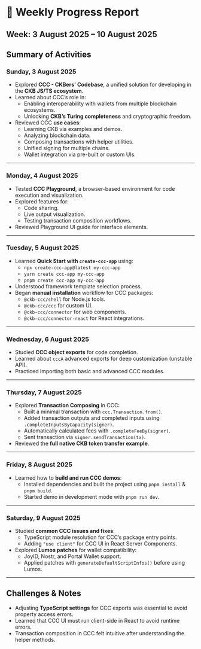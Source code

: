 # 📅 Weekly Progress Report  
**Week:** 3 August 2025 – 10 August 2025  
---

## **Summary of Activities**  

### **Sunday, 3 August 2025**  
- Explored **CCC - CKBers' Codebase**, a unified solution for developing in the **CKB JS/TS ecosystem**.  
- Learned about CCC’s role in:  
  - Enabling interoperability with wallets from multiple blockchain ecosystems.  
  - Unlocking **CKB’s Turing completeness** and cryptographic freedom.  
- Reviewed CCC **use cases**:  
  - Learning CKB via examples and demos.  
  - Analyzing blockchain data.  
  - Composing transactions with helper utilities.  
  - Unified signing for multiple chains.  
  - Wallet integration via pre-built or custom UIs.  

---

### **Monday, 4 August 2025**  
- Tested **CCC Playground**, a browser-based environment for code execution and visualization.  
- Explored features for:  
  - Code sharing.  
  - Live output visualization.  
  - Testing transaction composition workflows.  
- Reviewed Playground UI guide for interface elements.  

---

### **Tuesday, 5 August 2025**  
- Learned **Quick Start with `create-ccc-app`** using:  
  - `npx create-ccc-app@latest my-ccc-app`  
  - `yarn create ccc-app my-ccc-app`  
  - `pnpm create ccc-app my-ccc-app`  
- Understood framework template selection process.  
- Began **manual installation** workflow for CCC packages:  
  - `@ckb-ccc/shell` for Node.js tools.  
  - `@ckb-ccc/ccc` for custom UI.  
  - `@ckb-ccc/connector` for web components.  
  - `@ckb-ccc/connector-react` for React integrations.  

---

### **Wednesday, 6 August 2025**  
- Studied **CCC object exports** for code completion.  
- Learned about `cccA` advanced exports for deep customization (unstable API).  
- Practiced importing both basic and advanced CCC modules.  

---

### **Thursday, 7 August 2025**  
- Explored **Transaction Composing** in CCC:  
  - Built a minimal transaction with `ccc.Transaction.from()`.  
  - Added transaction outputs and completed inputs using `.completeInputsByCapacity(signer)`.  
  - Automatically calculated fees with `.completeFeeBy(signer)`.  
  - Sent transaction via `signer.sendTransaction(tx)`.  
- Reviewed the **full native CKB token transfer example**.  

---

### **Friday, 8 August 2025**  
- Learned how to **build and run CCC demos**:  
  - Installed dependencies and built the project using `pnpm install` & `pnpm build`.  
  - Started demo in development mode with `pnpm run dev`.  

---

### **Saturday, 9 August 2025**  
- Studied **common CCC issues and fixes**:  
  - TypeScript module resolution for CCC’s package entry points.  
  - Adding `"use client"` for CCC UI in React Server Components.  
- Explored **Lumos patches** for wallet compatibility:  
  - JoyID, Nostr, and Portal Wallet support.  
  - Applied patches with `generateDefaultScriptInfos()` before using Lumos.  

---

## **Challenges & Notes**  
- Adjusting **TypeScript settings** for CCC exports was essential to avoid property access errors.  
- Learned that CCC UI must run client-side in React to avoid runtime errors.  
- Transaction composition in CCC felt intuitive after understanding the helper methods.  

